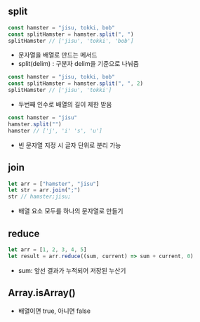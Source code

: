 ## split

```js
const hamster = "jisu, tokki, bob"
const splitHamster = hamster.split(", ")
splitHamster // ['jisu', 'tokki', 'bob']
```

- 문자열을 배열로 만드는 메서드
- split(delim) : 구분자 delim을 기준으로 나눠줌

```js
const hamster = "jisu, tokki, bob"
const splitHamster = hamster.split(", ", 2)
splitHamster // ['jisu', 'tokki']
```

- 두번째 인수로 배열의 길이 제한 받음

```js
const hamster = "jisu"
hamster.split("")
hamster // ['j', 'i' 's', 'u']
```

- 빈 문자열 지정 시 글자 단위로 분리 가능

## join

```js
let arr = ["hamster", "jisu"]
let str = arr.join(";")
str // hamster;jisu;
```

- 배열 요소 모두를 하나의 문자열로 만들기

## reduce

```js
let arr = [1, 2, 3, 4, 5]
let result = arr.reduce((sum, current) => sum + current, 0)
```

- sum: 앞선 결과가 누적되어 저장된 누산기

## Array.isArray()

- 배열이면 true, 아니면 false
